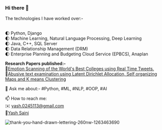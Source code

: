 ### Hi there 👋

The technologies I have worked over:-

<br>:first_quarter_moon: Python, Django
<br>:first_quarter_moon: Machine Learning, Natural Language Processing, Deep Learning
<br>:first_quarter_moon: Java, C++, SQL Server
<br>:first_quarter_moon: Data Relationship Management (DRM)
<br>:first_quarter_moon: Enterprise Planning and Budgeting Cloud Service (EPBCS), Anaplan

<b>Research Papers published:-</b>
<br>:scroll:[Emotion Scanning of the World's Best Colleges using Real Time Tweets.](https://link.springer.com/chapter/10.1007/978-981-15-5258-8_31?wt_mc=alerts.TOCseries)
<br>:scroll:[Abusive text examination using Latent Dirichlet Allocation, Self organizing Maps and K means Clustering](https://ieeexplore.ieee.org/document/9121090)

💬 Ask me about:- #Python, #ML, #NLP, #OOP, #AI



📫 How to reach me:
<br>:envelope: yash.0245113@gmail.com
<br>:blue_book:[Yash Saini](https://www.linkedin.com/in/yash-saini/)



![thank-you-hand-drawn-lettering-260nw-1263463690](https://user-images.githubusercontent.com/31597693/133271008-836212a6-ea57-4fa1-a640-6bf371294083.jpg)



<!--
**yash-saini/yash-saini** is a ✨ _special_ ✨ repository because its `README.md` (this file) appears on your GitHub profile.

Here are some ideas to get you started:

- 🔭 I’m currently working on ...
- 🌱 I’m currently learning ...
- 👯 I’m looking to collaborate on ...
- 🤔 I’m looking for help with ...
- 💬 Ask me about ...
- 📫 How to reach me: ...
- 😄 Pronouns: ...
- ⚡ Fun fact: ...
-->
